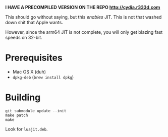 **I HAVE A PRECOMPILED VERSION ON THE REPO http://cydia.r333d.com**

This should go without saying, but this *enables* JIT. This is not that washed down shit that Apple wants.

However, since the arm64 JIT is not complete, you will only get blazing fast speeds on 32-bit.

# Prerequisites

* Mac OS X (duh)
* `dpkg-deb` (`brew install dpkg`)

# Building

```
git submodule update --init
make patch
make
```

Look for `luajit.deb`.
